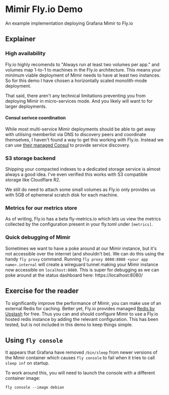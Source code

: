 # Mimir Fly.io Demo

An example implementation deploying Grafana Mimir to Fly.io

## Explainer

### High availability

Fly.io highly recomends to "Always run at least two volumes per app." and
volumes map 1-to-1 to machines in the Fly.io architecture. This means your
minimum viable deployment of Mimir needs to have at least two instances. So for
this demo I have chosen a horizontally scaled monolith-mode deployment.

That said, there aren't any technical limitations preventing you from deploying
Mimir in micro-services mode. And you likely will want to for larger
deployments.

#### Consul serivce coordination

While most multi-service Mimir deployments should be able to get away with
utilising memberlist via DNS to discovery peers and coordinate themselves, I
haven't found a way to get this working with Fly.io. Instead we can use
[their managed Consul](https://fly.io/docs/flyctl/consul/) to provide service
discovery.

### S3 storage backend

Shipping your compacted indexes to a dedicated storage service is almost always
a good idea. I've even verified this works with S3 compatible storage like
Cloudflare R2.

We still do need to attach some small volumes as Fly.io only provides us with
5GB of ephemeral scratch disk for each machine.

### Metrics for our metrics store

As of writing, Fly.io has a beta fly-metrics.io which lets us view the metrics
collected by the configuration present in your fly.toml under `[metrics]`.

### Quick debugging of Mimir

Sometimes we want to have a poke around at our Mimir instance, but it's not
accessible over the internet (and shouldn't be). We can do this using the handy
`fly proxy` command. Running `fly proxy 8080:8080 <your app name>.internal` will
create a wireguard tunnel making your Mimir instance now accessible on
`localhost:8080`. This is super for debugging as we can poke around at the
status dashboard here: https://localhost:8080/

## Exercise for the reader

To significantly improve the performance of Mimir, you can make use of an
external Redis for caching. Better yet, Fly.io provides managed
[Redis by Upstash](https://fly.io/docs/reference/redis/) for free. Thus you can
and should configure Mimir to use a Fly.io hosted redis instance by adding the
relevant configuration. This has been tested, but is not included in this demo
to keep things simple.

## Using `fly console`

It appears that Grafana have removed `/bin/sleep` from newer versions of the
Mimir container which causes `fly console` to fail when it tries to call `sleep
inf` on startup.

To work around this, you will need to launch the console with a different container image:

```shell
fly console --image debian
```
